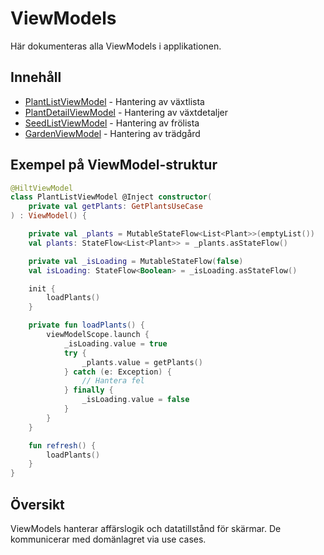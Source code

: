 # ViewModels

Här dokumenteras alla ViewModels i applikationen.

## Innehåll
- [PlantListViewModel](PlantListViewModel.md) - Hantering av växtlista
- [PlantDetailViewModel](PlantDetailViewModel.md) - Hantering av växtdetaljer
- [SeedListViewModel](SeedListViewModel.md) - Hantering av frölista
- [GardenViewModel](GardenViewModel.md) - Hantering av trädgård

## Exempel på ViewModel-struktur
```kotlin
@HiltViewModel
class PlantListViewModel @Inject constructor(
    private val getPlants: GetPlantsUseCase
) : ViewModel() {

    private val _plants = MutableStateFlow<List<Plant>>(emptyList())
    val plants: StateFlow<List<Plant>> = _plants.asStateFlow()

    private val _isLoading = MutableStateFlow(false)
    val isLoading: StateFlow<Boolean> = _isLoading.asStateFlow()

    init {
        loadPlants()
    }

    private fun loadPlants() {
        viewModelScope.launch {
            _isLoading.value = true
            try {
                _plants.value = getPlants()
            } catch (e: Exception) {
                // Hantera fel
            } finally {
                _isLoading.value = false
            }
        }
    }

    fun refresh() {
        loadPlants()
    }
}
```

## Översikt
ViewModels hanterar affärslogik och datatillstånd för skärmar. De kommunicerar med domänlagret via use cases. 